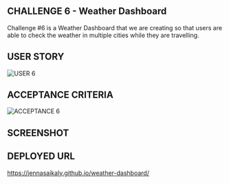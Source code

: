 ## CHALLENGE 6 - Weather Dashboard

Challenge #6 is a Weather Dashboard that we are creating so that users are able to check the weather in multiple cities while they are travelling.

## USER STORY
![USER 6](https://user-images.githubusercontent.com/99379999/161442688-c6883a2e-5dd4-40f3-a208-6262a7a5d235.jpg)

##  ACCEPTANCE CRITERIA
![ACCEPTANCE 6](https://user-images.githubusercontent.com/99379999/161442693-2c133564-c123-43c8-8644-e28c4e260572.jpg)

## SCREENSHOT

## DEPLOYED URL
https://jennasaikaly.github.io/weather-dashboard/

